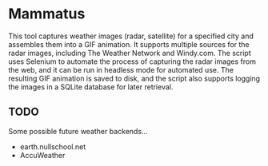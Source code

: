 # Mammatus

This tool captures weather images (radar, satellite) for a specified city and
assembles them into a GIF animation. It supports multiple sources for the radar
images, including The Weather Network and Windy.com. The script uses Selenium to
automate the process of capturing the radar images from the web, and it can be
run in headless mode for automated use. The resulting GIF animation is saved
to disk, and the script also supports logging the images in a SQLite database
for later retrieval.

## TODO
Some possible future weather backends...

- earth.nullschool.net
- AccuWeather